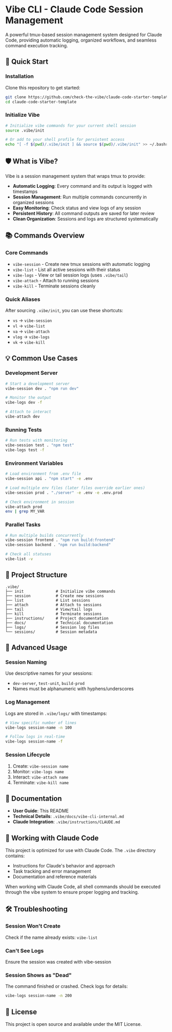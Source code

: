 # Vibe CLI - Claude Code Session Management

A powerful tmux-based session management system designed for Claude Code, providing automatic logging, organized workflows, and seamless command execution tracking.

## 🚀 Quick Start

### Installation

Clone this repository to get started:

```bash
git clone https://github.com/check-the-vibe/claude-code-starter-template.git
cd claude-code-starter-template
```

### Initialize Vibe

```bash
# Initialize vibe commands for your current shell session
source .vibe/init

# Or add to your shell profile for persistent access
echo "[ -f $(pwd)/.vibe/init ] && source $(pwd)/.vibe/init" >> ~/.bashrc
```

## 🛡️ What is Vibe?

Vibe is a session management system that wraps tmux to provide:

- **Automatic Logging**: Every command and its output is logged with timestamps
- **Session Management**: Run multiple commands concurrently in organized sessions
- **Easy Monitoring**: Check status and view logs of any session
- **Persistent History**: All command outputs are saved for later review
- **Clean Organization**: Sessions and logs are structured systematically

## 📚 Commands Overview

### Core Commands

- `vibe-session` - Create new tmux sessions with automatic logging
- `vibe-list` - List all active sessions with their status
- `vibe-logs` - View or tail session logs (uses `.vibe/tail`)
- `vibe-attach` - Attach to running sessions
- `vibe-kill` - Terminate sessions cleanly

### Quick Aliases

After sourcing `.vibe/init`, you can use these shortcuts:

- `vs` → `vibe-session`
- `vl` → `vibe-list`
- `va` → `vibe-attach`
- `vlog` → `vibe-logs`
- `vk` → `vibe-kill`

## 💡 Common Use Cases

### Development Server

```bash
# Start a development server
vibe-session dev . "npm run dev"

# Monitor the output
vibe-logs dev -f

# Attach to interact
vibe-attach dev
```

### Running Tests

```bash
# Run tests with monitoring
vibe-session test . "npm test"
vibe-logs test -f
```

### Environment Variables

```bash
# Load environment from .env file
vibe-session api . "npm start" -e .env

# Load multiple env files (later files override earlier ones)
vibe-session prod . "./server" -e .env -e .env.prod

# Check environment in session
vibe-attach prod
env | grep MY_VAR
```

### Parallel Tasks

```bash
# Run multiple builds concurrently
vibe-session frontend . "npm run build:frontend"
vibe-session backend . "npm run build:backend"

# Check all statuses
vibe-list -v
```

## 📁 Project Structure

```
.vibe/
├── init              # Initialize vibe commands
├── session           # Create new sessions
├── list              # List sessions
├── attach            # Attach to sessions
├── tail              # View/tail logs
├── kill              # Terminate sessions
├── instructions/     # Project documentation
├── docs/             # Technical documentation
├── logs/             # Session log files
└── sessions/         # Session metadata
```

## 🔧 Advanced Usage

### Session Naming

Use descriptive names for your sessions:
- `dev-server`, `test-unit`, `build-prod`
- Names must be alphanumeric with hyphens/underscores

### Log Management

Logs are stored in `.vibe/logs/` with timestamps:
```bash
# View specific number of lines
vibe-logs session-name -n 100

# Follow logs in real-time
vibe-logs session-name -f
```

### Session Lifecycle

1. Create: `vibe-session name`
2. Monitor: `vibe-logs name`
3. Interact: `vibe-attach name`
4. Terminate: `vibe-kill name`

## 📖 Documentation

- **User Guide**: This README
- **Technical Details**: `.vibe/docs/vibe-cli-internal.md`
- **Claude Integration**: `.vibe/instructions/CLAUDE.md`

## 🤝 Working with Claude Code

This project is optimized for use with Claude Code. The `.vibe` directory contains:
- Instructions for Claude's behavior and approach
- Task tracking and error management
- Documentation and reference materials

When working with Claude Code, all shell commands should be executed through the vibe system to ensure proper logging and tracking.

## 🛠️ Troubleshooting

### Session Won't Create
Check if the name already exists: `vibe-list`

### Can't See Logs
Ensure the session was created with vibe-session

### Session Shows as "Dead"
The command finished or crashed. Check logs for details:
```bash
vibe-logs session-name -n 200
```

## 📄 License

This project is open source and available under the MIT License.
